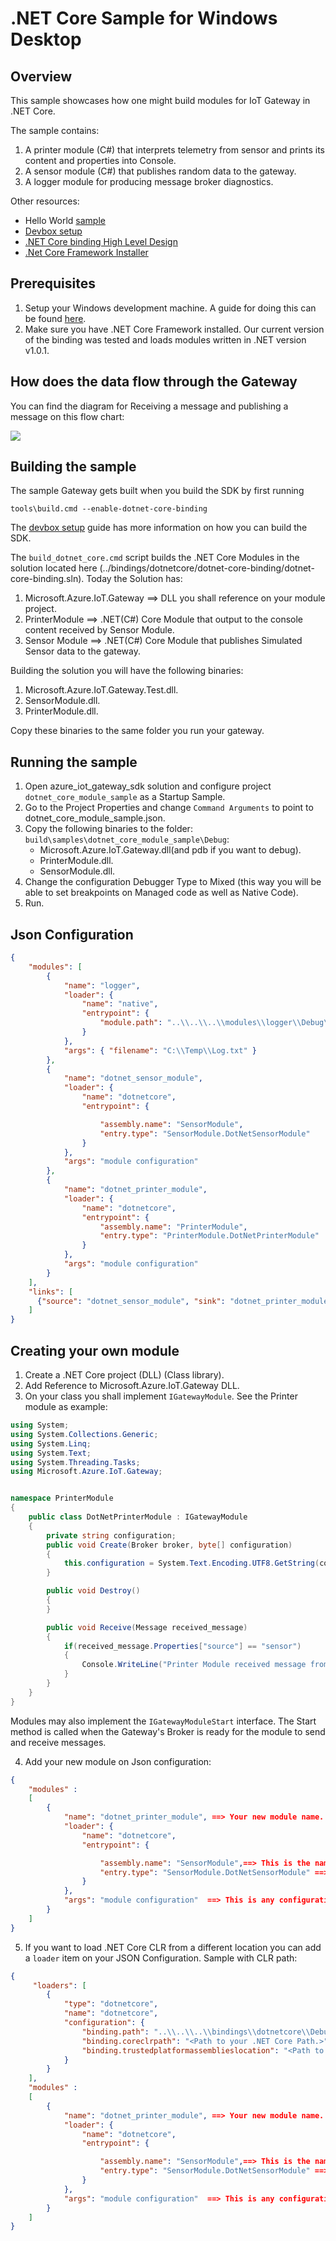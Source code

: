 .NET Core Sample for Windows Desktop
====================================

Overview
--------

This sample showcases how one might build modules for IoT Gateway in .NET Core.

The sample contains:

1. A printer module (C#) that interprets telemetry from sensor and prints its content and properties into Console.
2. A sensor module (C#) that publishes random data to the gateway.
3. A logger module for producing message broker diagnostics.

Other resources:
- Hello World [sample](../hello_world/README.md)
- [Devbox setup](../../doc/devbox_setup.md)
- [.NET Core binding High Level Design](../../bindings/dotnetcore/devdoc/dotnet_core_binding_hld.md)
- [.Net Core Framework Installer](https://www.microsoft.com/net/download/core)

Prerequisites
--------------
1. Setup your Windows development machine. A guide for doing this can be found [here](../../doc/devbox_setup.md).
2. Make sure you have .NET Core Framework installed. Our current version of the binding was tested and loads modules written in .NET version v1.0.1.

How does the data flow through the Gateway
------------------------------------------
You can find the diagram for Receiving a message and publishing a message on this flow chart:

![](../../bindings/dotnetcore/devdoc/images/flow_chart.png)


Building the sample
-------------------
The sample Gateway gets built when you build the SDK by first running
```
tools\build.cmd --enable-dotnet-core-binding
```

The [devbox setup](../../doc/devbox_setup.md) guide has more information on how you can build the SDK.

The `build_dotnet_core.cmd` script builds the .NET Core Modules in the solution located here (../bindings/dotnetcore/dotnet-core-binding/dotnet-core-binding.sln).
Today the Solution has: 
1. Microsoft.Azure.IoT.Gateway ==> DLL you shall reference on your module project.
2. PrinterModule ==> .NET(C#) Core Module that output to the console content received by Sensor Module.
3. Sensor Module ==> .NET(C#) Core Module that publishes Simulated Sensor data to the gateway.

Building the solution you will have the following binaries: 
1. Microsoft.Azure.IoT.Gateway.Test.dll.
2. SensorModule.dll.
3. PrinterModule.dll.

Copy these binaries to the same folder you run your gateway. 

Running the sample
------------------
1. Open azure_iot_gateway_sdk solution and configure project `dotnet_core_module_sample` as a Startup Sample.
2. Go to the Project Properties and change `Command Arguments` to point to dotnet_core_module_sample.json.
3. Copy the following binaries to the folder: `build\samples\dotnet_core_module_sample\Debug`:
    * Microsoft.Azure.IoT.Gateway.dll(and pdb if you want to debug).
    * PrinterModule.dll.
    * SensorModule.dll.
4. Change the configuration Debugger Type to Mixed (this way you will be able to set breakpoints on Managed code as well as Native Code).
5. Run.




Json Configuration
------------------
```json
{
    "modules": [
        {
            "name": "logger",
            "loader": {
                "name": "native",
                "entrypoint": {
                    "module.path": "..\\..\\..\\modules\\logger\\Debug\\logger.dll"
                }
            },
            "args": { "filename": "C:\\Temp\\Log.txt" }
        },
        {
            "name": "dotnet_sensor_module",
            "loader": {
                "name": "dotnetcore",
                "entrypoint": {

                    "assembly.name": "SensorModule",
                    "entry.type": "SensorModule.DotNetSensorModule"
                }
            },
            "args": "module configuration"
        },
        {
            "name": "dotnet_printer_module",
            "loader": {
                "name": "dotnetcore",
                "entrypoint": {
                    "assembly.name": "PrinterModule",
                    "entry.type": "PrinterModule.DotNetPrinterModule"
                }
            },
            "args": "module configuration"
        }
    ],
    "links": [
      {"source": "dotnet_sensor_module", "sink": "dotnet_printer_module" }
    ]
}
```

Creating your own module
------------------------
1. Create a .NET Core project (DLL) (Class library).
2. Add Reference to Microsoft.Azure.IoT.Gateway DLL.
3. On your class you shall implement `IGatewayModule`.
   See the Printer module as example:
~~~~~~~~~~~~~~~~~~~~~~~~~~~~~~~~~~~~~~~~~~~~~~~~~~~~~~~~~~~~~~~~~~~~~~~~~~ C#
using System;
using System.Collections.Generic;
using System.Linq;
using System.Text;
using System.Threading.Tasks;
using Microsoft.Azure.IoT.Gateway;


namespace PrinterModule
{
    public class DotNetPrinterModule : IGatewayModule
    {
        private string configuration;
        public void Create(Broker broker, byte[] configuration)
        {
            this.configuration = System.Text.Encoding.UTF8.GetString(configuration);
        }

        public void Destroy()
        {
        }

        public void Receive(Message received_message)
        {
            if(received_message.Properties["source"] == "sensor")
            {
                Console.WriteLine("Printer Module received message from Sensor. Content: " + System.Text.Encoding.UTF8.GetString(received_message.Content, 0, received_message.Content.Length));
            }
        }
    }
}
~~~~~~~~~~~~~~~~~~~~~~~~~~~~~~~~~~~~~~~~~~~~~~~~~~~~~~~~~~~~~~~~~~~~~~~~~~

Modules may also implement the `IGatewayModuleStart` interface.  The Start method is called when the Gateway's Broker is ready for the module to send and receive messages. 

4. Add your new module on Json configuration:
```json
{
    "modules" :
    [
        {
            "name": "dotnet_printer_module", ==> Your new module name. 
            "loader": {
                "name": "dotnetcore",
                "entrypoint": {

                    "assembly.name": "SensorModule",==> This is the name of your module dll. On this sample it is SensorModule.dll
                    "entry.type": "SensorModule.DotNetSensorModule" ==> This is the name of your Class (Namespace.ClassName) that implements IGatewayModule.
                }
            },
            "args": "module configuration"  ==> This is any configuration you want to use on your sample. It will be passed to you as a byte[] that should be converted to an UTF-8 Encoded String, you can add a JSON configuration in it.
        }
    ]
}
```
5. If you want to load .NET Core CLR from a different location you can add a `loader` item on your JSON Configuration. Sample with CLR path:
```json
{
     "loaders": [
        {
            "type": "dotnetcore",
            "name": "dotnetcore",
            "configuration": {
                "binding.path": "..\\..\\..\\bindings\\dotnetcore\\Debug\\dotnetcore.dll",
                "binding.coreclrpath": "<Path to your .NET Core Path.>",
                "binding.trustedplatformassemblieslocation": "<Path to find trusted platform assemblies, used by CLR."
            }
        }
    ],
    "modules" :
    [
        {
            "name": "dotnet_printer_module", ==> Your new module name. 
            "loader": {
                "name": "dotnetcore",
                "entrypoint": {

                    "assembly.name": "SensorModule",==> This is the name of your module dll. On this sample it is SensorModule.dll
                    "entry.type": "SensorModule.DotNetSensorModule" ==> This is the name of your Class (Namespace.ClassName) that implements IGatewayModule.
                }
            },
            "args": "module configuration"  ==> This is any configuration you want to use on your sample. It will be passed to you as a byte[] that should be converted to an UTF-8 Encoded String, you can add a JSON configuration in it.
        }
    ]
}
```
